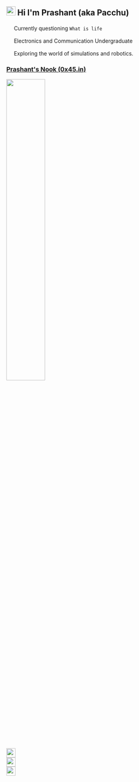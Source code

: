 ## <img src="https://cdn.discordapp.com/emojis/858551929927106560.png?v=1" width=24> Hi I'm Prashant (aka Pacchu)

<img src="https://cdn.discordapp.com/emojis/860277067730649135.png?v=1" width=16> Currently questioning ```What is life```

<img src="https://cdn.discordapp.com/emojis/765200439901421590.png?v=1" width=16> Electronics and Communication Undergraduate

<img src="https://user-images.githubusercontent.com/37984032/158680598-234b673d-5941-4cb7-bab6-993d4ac59c87.png" width=16> Exploring the world of simulations and robotics.

### [Prashant's Nook (0x45.in)](https://0x45.in)

<img src="https://user-images.githubusercontent.com/37984032/123756595-b53bd700-d8da-11eb-98ff-64143874c02f.gif" width=45%>

<code>
<img src="https://api.0x45.in/generate/badge?icon=discord&text=pacchu%234112" height=24px>
<a href="https://open.spotify.com/user/pacchuprashant"><img src="https://api.0x45.in/generate/badge?icon=spotify&text=pacchuprashant" height=24px></a>
<a href="https://www.youtube.com/channel/UCpVLV3pxEJHfUqz6FG199Uw"><img src="https://api.0x45.in/generate/badge?icon=youtube&text=itspacchu" height=24px></a>
</code>
